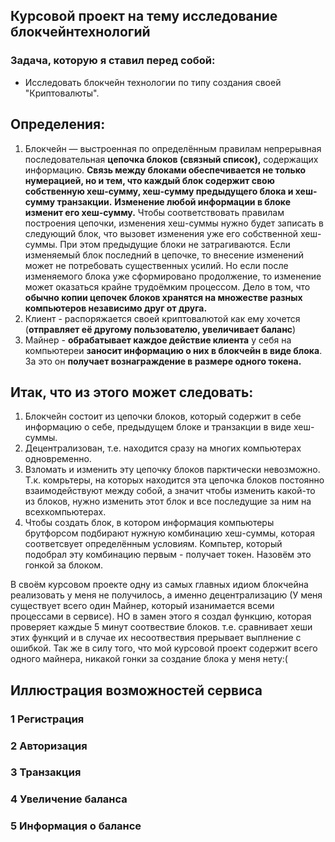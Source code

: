 ## Курсовой проект на тему исследование блокчейнтехнологий

### Задача, которую я ставил перед собой:
* Исследовать блокчейн технологии по типу создания своей "Криптовалюты".
## Определения:
1. Блокчейн  — выстроенная по определённым правилам непрерывная последовательная **цепочка блоков (связный список),** содержащих информацию. **Связь между блоками обеспечивается не только нумерацией, но и тем, что каждый блок содержит свою собственную хеш-сумму, хеш-сумму предыдущего блока и хеш-сумму транзакции.** **Изменение любой информации в блоке изменит его хеш-сумму.** Чтобы соответствовать правилам построения цепочки, изменения хеш-суммы нужно будет записать в следующий блок, что вызовет изменения уже его собственной хеш-суммы. При этом предыдущие блоки не затрагиваются. Если изменяемый блок последний в цепочке, то внесение изменений может не потребовать существенных усилий. Но если после изменяемого блока уже сформировано продолжение, то изменение может оказаться крайне трудоёмким процессом. Дело в том, что **обычно копии цепочек блоков хранятся на множестве разных компьютеров независимо друг от друга.**
2. Клиент - распоряжается своей криптовалютой как ему хочется (**отправляет её другому пользователю, увеличивает баланс**)
3. Майнер - **обрабатывает каждое действие клиента** у себя на компьютереи **заносит информацию о них в блокчейн в виде блока**. За это он **получает вознаграждение в размере одного токена.**

## Итак, что из этого может следовать:
1.  Блокчейн состоит из цепочки блоков, который содержит в себе информацию о себе, предыдущем блоке и транзакции в виде хеш-суммы.
2.  Децентрализован, т.е. находится сразу на многих компьютерах одновременно.
3. Взломать и изменить эту цепочку блоков парктически невозможно. Т.к. комрьтеры, на которых находится эта цепочка блоков постоянно взаимодействуют между собой, а значит чтобы изменить какой-то из блоков, нужно изменить этот блок и все последущие за ним на всехкомпьютерах.
4. Чтобы создать блок, в котором информация компьютеры брутфорсом подбирают нужную комбинацию хеш-суммы, которая соответсвует определённым условиям. Компьтер, который подобрал эту комбинацию первым - получает токен. Назовём это гонкой за блоком.

В своём курсовом проекте одну из самых главных идиом блокчейна реализовать у меня не получилось, а  именно децентрализацию (У меня существует всего один Майнер, который изанимается всеми процессами в сервисе). НО в замен этого я создал функцию, которая проверяет каждые 5 минут соотвествие блоков. т.е. сравнивает хеши этих функций и в случае их несоотвествия прерывает выплнение с ошибкой.
Так же в силу того, что мой курсовой проект содержит всего одного майнера, никакой гонки за создание блока у меня нету:(

## Иллюстрация возможностей сервиса

### 1 Регистрация

###  2 Авторизация

### 3 Транзакция

### 4 Увеличение баланса

### 5 Информация о балансе